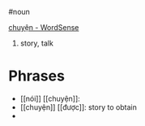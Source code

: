 #noun 




[chuyện‎ - WordSense](https://www.wordsense.eu/chuy%E1%BB%87n/)
1. story, talk



# Phrases
- [[nói]] [[chuyện]]:
- [[chuyện]] [[được]]: story to obtain
- 
